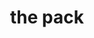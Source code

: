 ---
path: "/aaron"
name: "Aaron"
title: "the pack"
story: "A Florida-native, Aaron Natoniewski fell in love with the rugged Western Slope lifestyle so much so it's where he decided to start a family — and no ordinary family at that. He lives with his wife, two young daughters, and 14 dogs.    
From adopting shelter dogs to learning how to run with them on a sled, Aaron took an impromptu but determined leap into the world of competitive dog sledding. A natural talent on the sled, Aaron has an ability to form meaningful relationships with each dog and an endless appreciation of this special pack. In his eyes, how they work together is the definition of beauty.
"
videoSourceURL: "https://player.vimeo.com/external/290418432.hd.mp4?s=764226478743c6574141d802db814a4033b3302d&profile_id=175"
videoImage: ../images/aaron-video-image.png
backgroundImage: ../images/aaron-story-bg.jpg
---